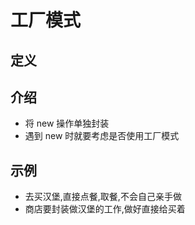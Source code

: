 # 工厂模式

## 定义

## 介绍

-   将 new 操作单独封装
-   遇到 new 时就要考虑是否使用工厂模式

## 示例

-   去买汉堡,直接点餐,取餐,不会自己亲手做
-   商店要封装做汉堡的工作,做好直接给买着

